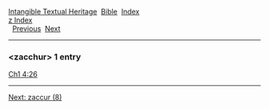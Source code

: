[Intangible Textual Heritage](../../index)  [Bible](../index) 
[Index](index)   
[z Index](_z_)  
  [Previous](c12706)  [Next](c12708) 

------------------------------------------------------------------------

### &lt;zacchur&gt; 1 entry

[Ch1 4:26](../kjv/ch1004.htm#026)  

------------------------------------------------------------------------

[Next: zaccur (8)](c12708)
